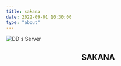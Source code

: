 ```yaml
---
title: sakana
date: 2022-09-01 10:30:00
type: "about"
---
```


<html>
<script src="/sakana/js/mycounter"></script>
<script src="/sakana/js/sakana"></script>
<script async onload="initSakanaWidget()"
    src="https://cdn.jsdelivr.net/npm/sakana-widget@2.2.1/lib/sakana.min.js"></script>

<style>
.row{
    width:100%;
    height:auto;
    display:flex;
}
.elem{
    flex:1;
}
</style>
<!-- <h2 align=center>MC Monitor</h2> -->
<!-- <p style="margin-left:50px"> -->
<!--     MOTD: <b><span id = 'motd'>*</span></b> -->
<!--     <br> -->
<!--     Status: <b><span id = 'stat'>Requesting...</span></b> -->
<!--     <br> -->
<!--     Players: <b><span id = 'players'>*</span></b> -->
<!--     <br> -->
<!--     List: <b><span id = 'names'>*</span></b> -->
<!-- </p> -->

![DD's Server](https://mcapi.us/server/image?ip=45.125.46.209:42472&title=NatualCreate)

<h2 align=center>SAKANA</h2>
<div class="row">
    <div id="sakana-widget1" class="elem" style = "align:left"></div>
    <div class="elem"></div>
    <div id="sakana-widget2" class="elem" style = "align:right"></div>
</div>


</html>
